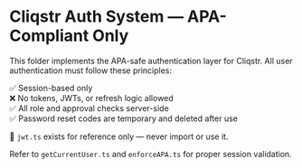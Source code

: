 # Cliqstr Auth System — APA-Compliant Only

This folder implements the APA-safe authentication layer for Cliqstr. All user authentication must follow these principles:

✅ Session-based only  
❌ No tokens, JWTs, or refresh logic allowed  
✅ All role and approval checks server-side  
✅ Password reset codes are temporary and deleted after use

🚫 `jwt.ts` exists for reference only — never import or use it.

Refer to `getCurrentUser.ts` and `enforceAPA.ts` for proper session validation.
